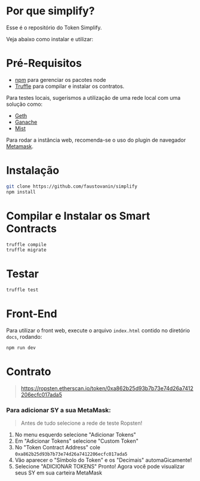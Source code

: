 # Por que simplify?
Esse é o repositório do Token Simplify.

Veja abaixo como instalar e utilizar:

# Pré-Requisitos
* [npm](https://www.npmjs.com/) para gerenciar os pacotes node
* [Truffle](https://truffleframework.com/) para compilar e instalar os contratos.


Para testes locais, sugerismos a utilização de uma rede local com uma solução como:
* [Geth](https://github.com/ethereum/go-ethereum/wiki/geth)
* [Ganache](https://truffleframework.com/ganache)
* [Mist](https://github.com/ethereum/mist)

Para rodar a instância web, recomenda-se o uso do plugin de navegador [Metamask](https://metamask.io/).

# Instalação

```bash
git clone https://github.com/faustovanin/simplify
npm install
```

# Compilar e Instalar os Smart Contracts

```bash
truffle compile
truffle migrate
```

# Testar

```bash
truffle test
```
# Front-End

Para utilizar o front web, execute o arquivo ```index.html``` contido no diretório ```docs```, rodando:

```bash
npm run dev
```

# Contrato


> https://ropsten.etherscan.io/token/0xa862b25d93b7b73e74d26a7412206ecfc017ada5


### Para adicionar SY a sua MetaMask:

> Antes de tudo selecione a rede de teste Ropsten!

1. No menu esquerdo selecione "Adicionar Tokens"
2. Em "Adicionar Tokens" selecione "Custom Token"
3. No "Token Contract Address" cole `0xa862b25d93b7b73e74d26a7412206ecfc017ada5`
4. Vão aparecer o "Símbolo do Token" e os "Decimais" automaGicamente!
5. Selecione "ADICIONAR TOKENS"
Pronto! Agora você pode visualizar seus SY em sua carteira MetaMask
